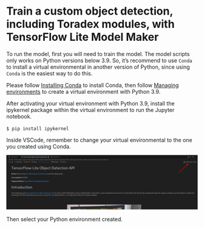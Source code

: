 # Train a custom object detection, including Toradex modules, with TensorFlow Lite Model Maker

To run the model, first you will need to train the model. The model scripts only works on Python versions below 3.9. So, it’s recommend to use `Conda` to install a virtual environmental in another version of Python, since using `Conda` is the easiest way to do this.


Please follow [Installing Conda](https://conda.io/projects/conda/en/latest/user-guide/install/index.html) to install Conda, then follow [Managing environments](https://conda.io/projects/conda/en/latest/user-guide/tasks/manage-environments.html#) to create a virtual environment with Python 3.9.

After activating your virtual environment with Python 3.9, install the ipykernel package within the virtual environment to run the Jupyter notebook.

`$ pip install ipykernel`

Inside VSCode, remember to change your virtual environmental to the one you created using Conda.

![](vscode_images/select_environmental.png)

Then select your Python environment created.